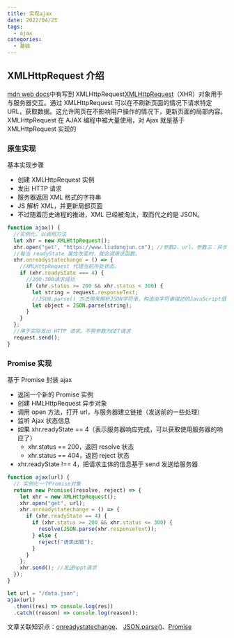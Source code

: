 ```yaml
---
title: 实现ajax
date: 2022/04/25
tags:
  - ajax
categories:
  - 基础
---
```


## XMLHttpRequest 介绍

[mdn web docs](https://developer.mozilla.org/zh-CN)中有写到 XMLHttpRequest[XMLHttpRequest](https://developer.mozilla.org/zh-CN/docs/Web/API/XMLHttpRequest)（XHR）对象用于与服务器交互。通过 XMLHttpRequest 可以在不刷新页面的情况下请求特定 URL，获取数据。这允许网页在不影响用户操作的情况下，更新页面的局部内容。XMLHttpRequest 在 AJAX 编程中被大量使用，对 Ajax 就是基于 XMLHttpRequest 实现的

### 原生实现

基本实现步骤

- 创建 XMLHttpRequest 实例
- 发出 HTTP 请求
- 服务器返回 XML 格式的字符串
- JS 解析 XML，并更新局部页面
- 不过随着历史进程的推进，XML 已经被淘汰，取而代之的是 JSON。

```js
function ajax() {
  //实例化，以调用方法
  let xhr = new XMLHttpRequest();
  xhr.open("get", "https://www.liudongjun.cn"); //参数2，url。参数三：异步
  //每当 readyState 属性改变时，就会调用该函数。
  xhr.onreadystatechange = () => {
    //XMLHttpRequest 代理当前所处状态。
    if (xhr.readyState === 4) {
      //200-300请求成功
      if (xhr.status >= 200 && xhr.status < 300) {
        let string = request.responseText;
        //JSON.parse() 方法用来解析JSON字符串，构造由字符串描述的JavaScript值或对象
        let object = JSON.parse(string);
      }
    }
  };
  //用于实际发出 HTTP 请求。不带参数为GET请求
  request.send();
}
```

### Promise 实现

基于 Promise 封装 ajax

- 返回一个新的 Promise 实例
- 创建 HMLHttpRequest 异步对象
- 调用 open 方法，打开 url，与服务器建立链接（发送前的一些处理）
- 监听 Ajax 状态信息
- 如果 xhr.readyState == 4（表示服务器响应完成，可以获取使用服务器的响应了）
  - xhr.status == 200，返回 resolve 状态
  - xhr.status == 404，返回 reject 状态
- xhr.readyState !== 4，把请求主体的信息基于 send 发送给服务器

```js
function ajax(url) {
  // 实例化一个Promise对象
  return new Promise((resolve, reject) => {
    let xhr = new XMLHttpRequest();
    xhr.open("get", url);
    xhr.onreadystatechange = () => {
      if (xhr.readyState == 4) {
        if (xhr.status >= 200 && xhr.status <= 300) {
          resolve(JSON.parse(xhr.responseText));
        } else {
          reject("请求出错");
        }
      }
    };
    xhr.send(); //发送hppt请求
  });
}

let url = "/data.json";
ajax(url)
  .then((res) => console.log(res))
  .catch((reason) => console.log(reason));
```

文章关联知识点：[onreadystatechange](https://developer.mozilla.org/zh-CN/docs/Web/API/XMLHttpRequest/readystatechange_event)、
[JSON.parse()](https://developer.mozilla.org/zh-CN/docs/Web/JavaScript/Reference/Global_Objects/JSON/parse)、[Promise](https://developer.mozilla.org/zh-CN/docs/Web/JavaScript/Reference/Global_Objects/Promise)
